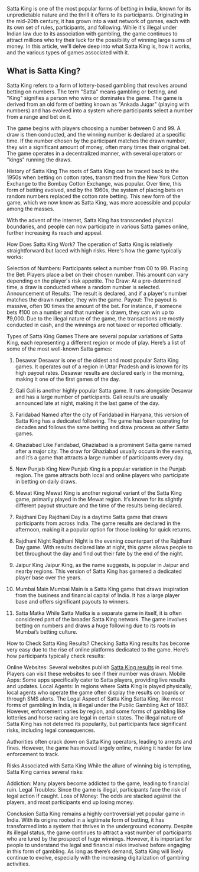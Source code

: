 Satta King is one of the most popular forms of betting in India, known for its unpredictable nature and the thrill it offers to its participants. Originating in the mid-20th century, it has grown into a vast network of games, each with its own set of rules, participants, and following. While it's illegal under Indian law due to its association with gambling, the game continues to attract millions who try their luck for the possibility of winning large sums of money. In this article, we'll delve deep into what Satta King is, how it works, and the various types of games associated with it.

<h2>What is Satta King?</h2>
Satta King refers to a form of lottery-based gambling that revolves around betting on numbers. The term "Satta" means gambling or betting, and "King" signifies a person who wins or dominates the game. The game is derived from an old form of betting known as "Ankada Jugar" (playing with numbers) and has evolved into a system where participants select a number from a range and bet on it.

The game begins with players choosing a number between 0 and 99. A draw is then conducted, and the winning number is declared at a specific time. If the number chosen by the participant matches the drawn number, they win a significant amount of money, often many times their original bet. The game operates in a decentralized manner, with several operators or "kings" running the draws.

History of Satta King
The roots of Satta King can be traced back to the 1950s when betting on cotton rates, transmitted from the New York Cotton Exchange to the Bombay Cotton Exchange, was popular. Over time, this form of betting evolved, and by the 1960s, the system of placing bets on random numbers replaced the cotton rate betting. This new form of the game, which we now know as Satta King, was more accessible and popular among the masses.

With the advent of the internet, Satta King has transcended physical boundaries, and people can now participate in various Satta games online, further increasing its reach and appeal.

How Does Satta King Work?
The operation of Satta King is relatively straightforward but laced with high risks. Here's how the game typically works:

Selection of Numbers: Participants select a number from 00 to 99.
Placing the Bet: Players place a bet on their chosen number. This amount can vary depending on the player's risk appetite.
The Draw: At a pre-determined time, a draw is conducted where a random number is selected.
Announcement of Results: The result is declared, and if a player's number matches the drawn number, they win the game.
Payout: The payout is massive, often 90 times the amount of the bet. For instance, if someone bets ₹100 on a number and that number is drawn, they can win up to ₹9,000.
Due to the illegal nature of the game, the transactions are mostly conducted in cash, and the winnings are not taxed or reported officially.

Types of Satta King Games
There are several popular variations of Satta King, each representing a different region or mode of play. Here’s a list of some of the most well-known Satta games:

1. Desawar
Desawar is one of the oldest and most popular Satta King games. It operates out of a region in Uttar Pradesh and is known for its high payout rates. Desawar results are declared early in the morning, making it one of the first games of the day.

2. Gali
Gali is another highly popular Satta game. It runs alongside Desawar and has a large number of participants. Gali results are usually announced late at night, making it the last game of the day.

3. Faridabad
Named after the city of Faridabad in Haryana, this version of Satta King has a dedicated following. The game has been operating for decades and follows the same betting and draw process as other Satta games.

4. Ghaziabad
Like Faridabad, Ghaziabad is a prominent Satta game named after a major city. The draw for Ghaziabad usually occurs in the evening, and it’s a game that attracts a large number of participants every day.

5. New Punjab King
New Punjab King is a popular variation in the Punjab region. The game attracts both local and online players who participate in betting on daily draws.

6. Mewat King
Mewat King is another regional variant of the Satta King game, primarily played in the Mewat region. It’s known for its slightly different payout structure and the time of the results being declared.

7. Rajdhani Day
Rajdhani Day is a daytime Satta game that draws participants from across India. The game results are declared in the afternoon, making it a popular option for those looking for quick returns.

8. Rajdhani Night
Rajdhani Night is the evening counterpart of the Rajdhani Day game. With results declared late at night, this game allows people to bet throughout the day and find out their fate by the end of the night.

9. Jaipur King
Jaipur King, as the name suggests, is popular in Jaipur and nearby regions. This version of Satta King has garnered a dedicated player base over the years.

10. Mumbai Main
Mumbai Main is a Satta King game that draws inspiration from the business and financial capital of India. It has a large player base and offers significant payouts to winners.

11. Satta Matka
While Satta Matka is a separate game in itself, it is often considered part of the broader Satta King network. The game involves betting on numbers and draws a huge following due to its roots in Mumbai’s betting culture.

How to Check Satta King Results?
Checking Satta King results has become very easy due to the rise of online platforms dedicated to the game. Here’s how participants typically check results:

Online Websites: Several websites publish <a href="https://sattaking5.in/">Satta King results</a> in real time. Players can visit these websites to see if their number was drawn.
Mobile Apps: Some apps specifically cater to Satta players, providing live results and updates.
Local Agents: In regions where Satta King is played physically, local agents who operate the game often display the results on boards or through SMS alerts.
The Legal Aspect of Satta King
Satta King, like most forms of gambling in India, is illegal under the Public Gambling Act of 1867. However, enforcement varies by region, and some forms of gambling like lotteries and horse racing are legal in certain states. The illegal nature of Satta King has not deterred its popularity, but participants face significant risks, including legal consequences.

Authorities often crack down on Satta King operators, leading to arrests and fines. However, the game has moved largely online, making it harder for law enforcement to track.

Risks Associated with Satta King
While the allure of winning big is tempting, Satta King carries several risks:

Addiction: Many players become addicted to the game, leading to financial ruin.
Legal Troubles: Since the game is illegal, participants face the risk of legal action if caught.
Loss of Money: The odds are stacked against the players, and most participants end up losing money.

Conclusion
Satta King remains a highly controversial yet popular game in India. With its origins rooted in a legitimate form of betting, it has transformed into a system that thrives in the underground economy. Despite its illegal status, the game continues to attract a vast number of participants who are lured by the prospect of huge winnings. However, it is important for people to understand the legal and financial risks involved before engaging in this form of gambling. As long as there’s demand, Satta King will likely continue to evolve, especially with the increasing digitalization of gambling activities.
